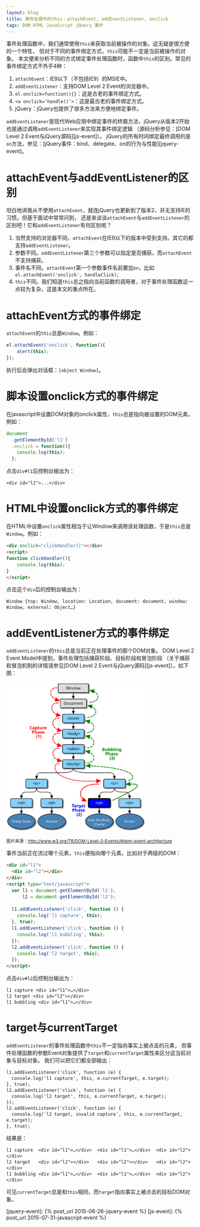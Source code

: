 ```yaml
---
layout: blog
title: 事件处理中的this：attachEvent, addEventListener, onclick
tags: DOM HTML JavaScript jQuery 事件
---
```


事件处理函数中，我们通常使用`this`来获取当前被操作的对象。这无疑是很方便的一个特性，
但对于不同的事件绑定方式，`this`可能不一定是当前被操作的对象。
本文便来分析不同的方式绑定事件处理函数时，函数中`this`的区别。常见的事件绑定方式不外乎4种：

1. `attachEvent`：IE9以下（不包括IE9）的MSIE中。
2. `addEventListener`：支持DOM Level 2 Event的浏览器中。
3. `el.onclick=function(){}`：这是古老的事件绑定方式。
4. `<a onclick='handle()'>`：这是最古老的事件绑定方式。
5. jQuery：jQuery也提供了很多方法来方便地绑定事件。

`addEventListener`是现代Web应用中绑定事件的终极方法，jQuery从版本2开始也是通过调用`addEventListener`来实现其事件绑定逻辑
（源码分析参见：[DOM Level 2 Event与jQuery源码][js-event]）。
jQuery的所有时间绑定最终调用的是`on`方法，参见：[jQuery事件：bind、delegate、on的行为与性能][jquery-event]。

<!--more-->

# attachEvent与addEventListener的区别

坦白地讲我从不使用`attachEvent`，就连jQuery也更新到了版本2，并无支持IE的习惯。但基于面试中常常问到，
还是来谈谈`attachEvent`与`addEventListener`的区别吧！它和`addEventListener`有何区别呢？

1. 当然支持的浏览器不同，`attachEvent`在IE9以下的版本中受到支持。其它的都支持`addEventListener`。
2. 参数不同。`addEventListener`第三个参数可以指定是否捕获，而`attachEvent`不支持捕获。
3. 事件名不同。`attachEvent`第一个参数事件名前要加`on`，比如`el.attachEvent('onclick', handleClick);`
4. `this`不同。我们知道`this`总之指向当前函数的调用者，对于事件处理函数这一点较为复杂，这是本文的重点所在。

# attachEvent方式的事件绑定

`attachEvent`的`this`总是`Window`。例如：

```javascript
el.attachEvent('onclick', function(){
    alert(this);
});
```

执行后会弹出对话框：`[object Window]`。

# 脚本设置onclick方式的事件绑定

在javascript中设置DOM对象的onclick属性，`this`总是指向被设置的DOM元素。例如：

```javascript
document
  .getElementById('l1')
  .onclick = function(){
    console.log(this);
  };
```

点击`div#l1`后控制台输出为：

```
<div id="l1">...</div>
```

# HTML中设置onclick方式的事件绑定

在HTML中设置`onclick`属性相当于让Window来调用该处理函数，于是`this`总是`Window`。例如：


```html
<div onclick="clickHandler()"></div>
<script>
function clickHandler(){
    console.log(this);
}
</script>
```

点击这个`div`后的控制台输出为：

```
Window {top: Window, location: Location, document: document, window: Window, external: Object…}
```


# addEventListener方式的事件绑定

`addEventListener`的`this`总是当前正在处理事件的那个DOM对象。
DOM Level 2 Event Model中提到，事件处理包括捕获阶段、目标阶段和冒泡阶段
（关于捕获和冒泡机制的详情请参见[DOM Level 2 Event与jQuery源码][js-event]）。如下图：


<img src="/assets/img/blog/javascript/event-flow.svg" height="400px">

<small>图片来源：http://www.w3.org/TR/DOM-Level-3-Events/#dom-event-architecture</small>

事件当前正在流过哪个元素，`this`便指向哪个元素。比如对于两级的DOM：

```html
<div id="l1">
  <div id="l2"></div>
</div>
<script type="text/javascript">
  var l1 = document.getElementById('l1'),
      l2 = document.getElementById('l2');

  l1.addEventListener('click', function () {
    console.log('l1 capture', this);
  }, true);
  l1.addEventListener('click', function () {
    console.log('l1 bubbling', this);
  });
  l2.addEventListener('click', function () {
    console.log('l2 target', this);
  });
</script>
```

点击`div#l2`后控制台输出为：

```
l1 capture <div id=​"l1">​…​</div>​
l2 target <div id=​"l2">​</div>​
l1 bubbling <div id=​"l1">​…​</div>​
```

# target与currentTarget

`addEventListener`的事件处理函数中`this`不一定指向事实上被点击的元素，
但事件处理函数的参数Event对象提供了`target`和`currentTarget`属性来区分这当前对象与目标对象。
我们可以把它们都全部输出：

```
l1.addEventListener('click', function (e) {
  console.log('l1 capture', this, e.currentTarget, e.target);
}, true);
l2.addEventListener('click', function (e) {
  console.log('l2 target', this, e.currentTarget, e.target);
});
l2.addEventListener('click', function (e) {
  console.log('l2 target, invalid capture', this, e.currentTarget, e.target);
}, true);
```

结果是：

```
l1 capture  <div id=​"l1">​…​</div>​  <div id=​"l1">​…​</div>​  <div id=​"l2">​</div>​
l2 target   <div id=​"l2">​</div>​   <div id=​"l2">​</div>​   <div id=​"l2">​</div>​
l1 bubbling <div id=​"l1">​…​</div>​  <div id=​"l1">​…​</div>​  <div id=​"l2">​</div>​
```

可见`currentTarget`总是和`this`相同，而`target`指向事实上被点击的目标DOM对象。

[jquery-event]: {% post_url 2015-06-26-jquery-event %}
[js-event]: {% post_url 2015-07-31-javascript-event %}
